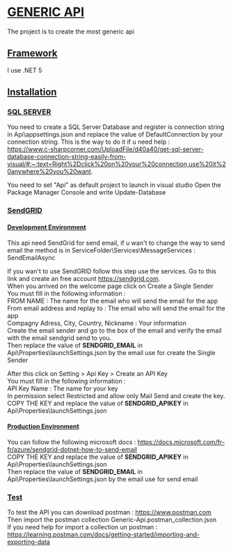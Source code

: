 # <u> GENERIC API </u>
The project is to create the most generic api

## <u> Framework </u>
I use .NET 5

## <u> Installation </u>

### <u> SQL SERVER </u>
You need to create a SQL Server Database and register is connection string in Api\appsettings.json and replace the value of DefaultConnection by your connection string. This is the way to do it if u need help : <br>
https://www.c-sharpcorner.com/UploadFile/d40a40/get-sql-server-database-connection-string-easily-from-visual/#:~:text=Right%2Dclick%20on%20your%20connection,use%20it%20anywhere%20you%20want.

You need to set "Api" as default project to launch in visual studio
Open the Package Manager Console and write Update-Database

### <u> SendGRID </u>
#### <u> Development Environment </u>
This api need SendGrid for send email, if u wan't to change the way to send email the method is in ServiceFolder\Services\MessageServices : SendEmailAsync

If you wan't to use SendGRID follow this step use the services. 
Go to this link and create an free account https://sendgrid.com. <br>
When you arrived on the welcome page click on Create a Single Sender <br>
You must fill in the following information : <br>
FROM NAME : The name for the email who will send the email for the app <br>
From email address and replay to : The email who will send the email for the app<br>
Compagny Adress, City, Country, Nickname : Your information  <br>
Create the email sender and go to the box of the email and verify the email with the email sendgrid send to you. <br>
Then replace the value of **SENDGRID_EMAIL** in Api\Properties\launchSettings.json by the email use for create the Single Sender <br>

After this click on Setting > Api Key > Create an API Key <br>
You must fill in the following information : <br>
API Key Name : The name for your key <br>
In permission select Restricted and allow only Mail Send and create the key. 
COPY THE KEY and replace the value of **SENDGRID_APIKEY** in Api\Properties\launchSettings.json <br>

#### <u> Production Environment </u>
You can follow the following microsoft docs : https://docs.microsoft.com/fr-fr/azure/sendgrid-dotnet-how-to-send-email <br>
COPY THE KEY and replace the value of **SENDGRID_APIKEY** in Api\Properties\launchSettings.json <br>
Then replace the value of **SENDGRID_EMAIL** in Api\Properties\launchSettings.json by the email use for send email<br>


### <u> Test </u>
To test the API you can download postman : https://www.postman.com <br>
Then import the postman collection Generic-Api.postman_collection.json <br>
If you need help for import a collection un postman : https://learning.postman.com/docs/getting-started/importing-and-exporting-data